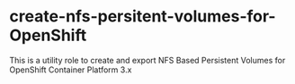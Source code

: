 # create-nfs-persitent-volumes-for-OpenShift
This is a utility role to create and export NFS Based Persistent Volumes for OpenShift Container Platform 3.x
